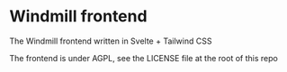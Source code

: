 # Windmill frontend

The Windmill frontend written in Svelte + Tailwind CSS

The frontend is under AGPL, see the LICENSE file at the root of this repo
